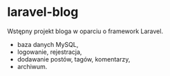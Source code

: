 # laravel-blog

Wstępny projekt bloga w oparciu o framework Laravel.
  - baza danych MySQL,
  - logowanie, rejestracja,
  - dodawanie postów, tagów, komentarzy,
  - archiwum.
